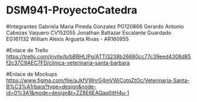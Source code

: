 # DSM941-ProyectoCatedra

#Integrantes
Gabriela Maria Pineda Gonzalez PG120866
Gerardo Antonio Cabezas Vaquero CV152055
Jonathan Baltazar Escalante Guardado EG161132
William Alexis Argueta Rivas - AR160955

#Enlace de Trello
https://trello.com/invite/b/bBBHLIPg/ATTI3238b26660cc77c39eed4308d85f2c37C9AEC7FD/clinica-veterinaria-santa-barbara

#Enlace de Mockups
https://www.figma.com/file/aJkfVWnrG4mVWiCotqZtOc/Veterinaria-Santa-B%C3%A1rbara?type=design&node-id=0%3A1&mode=design&t=ZZ8E6EAQaq0itH4u-1

